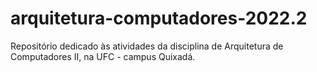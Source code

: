 # arquitetura-computadores-2022.2
Repositório dedicado às atividades da disciplina de Arquitetura de Computadores II, na UFC - campus Quixadá.
